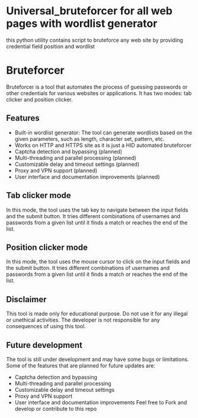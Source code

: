 # Universal_bruteforcer for all web pages with wordlist generator
 this python utility contains script to bruteforce any web site by providing credential field position and wordlist
# Bruteforcer

Bruteforcer is a tool that automates the process of guessing passwords or other credentials for various websites or applications. It has two modes: tab clicker and position clicker.

## Features

- Built-in wordlist generator: The tool can generate wordlists based on the given parameters, such as length, character set, pattern, etc.
- Works on HTTP and HTTPS site as it is just a HID automated bruteforcer
- Captcha detection and bypassing (planned)
- Multi-threading and parallel processing (planned)
- Customizable delay and timeout settings (planned)
- Proxy and VPN support (planned)
- User interface and documentation improvements (planned)

## Tab clicker mode

In this mode, the tool uses the tab key to navigate between the input fields and the submit button. It tries different combinations of usernames and passwords from a given list until it finds a match or reaches the end of the list.

## Position clicker mode

In this mode, the tool uses the mouse cursor to click on the input fields and the submit button. It tries different combinations of usernames and passwords from a given list until it finds a match or reaches the end of the list.

## Disclaimer

This tool is made only for educational purpose. Do not use it for any illegal or unethical activities. The developer is not responsible for any consequences of using this tool.

## Future development

The tool is still under development and may have some bugs or limitations. Some of the features that are planned for future updates are:

- Captcha detection and bypassing
- Multi-threading and parallel processing
- Customizable delay and timeout settings
- Proxy and VPN support
- User interface and documentation improvements
Feel free to Fork and develop or contribute to this repo
